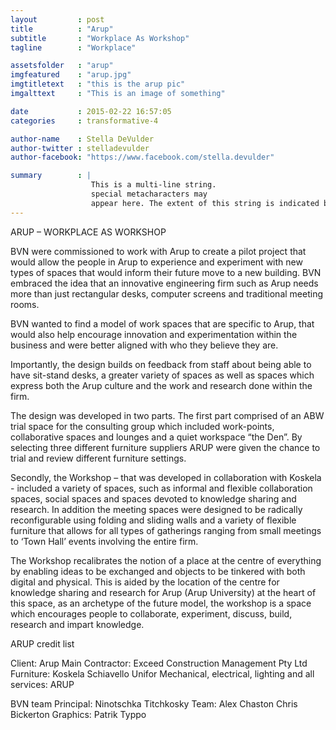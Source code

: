 ```yaml
---
layout         : post
title          : "Arup"
subtitle       : "Workplace As Workshop"
tagline        : "Workplace"

assetsfolder   : "arup"
imgfeatured    : "arup.jpg"
imgtitletext   : "this is the arup pic"
imgalttext     : "This is an image of something"

date           : 2015-02-22 16:57:05
categories     : transformative-4

author-name    : Stella DeVulder
author-twitter : stelladevulder
author-facebook: "https://www.facebook.com/stella.devulder"

summary        : |
                  This is a multi-line string.
                  special metacharacters may
                  appear here. The extent of this string is indicated by indentation.
---
```


ARUP – WORKPLACE AS WORKSHOP

BVN were commissioned to work with Arup to create a pilot project that would allow the people in Arup to experience and experiment with new types of spaces that would inform their future move to a new building.
BVN embraced the idea that an innovative engineering firm such as Arup needs more than just rectangular desks, computer screens and traditional meeting rooms.

BVN wanted to find a model of work spaces that are specific to Arup, that would also help encourage innovation and experimentation within the business and were better aligned with who they believe they are.

Importantly, the design builds on feedback from staff about being able to have sit-stand desks, a greater variety of spaces as well as spaces which express both the Arup culture and the work and research done within the firm.

The design was developed in two parts.  The first part comprised of an ABW trial space for the consulting group which included work-points, collaborative spaces and lounges and a quiet workspace “the Den”. By selecting three different furniture suppliers ARUP were given the chance to trial and review different furniture settings.

Secondly, the Workshop – that was developed in collaboration with Koskela - included a variety of spaces,   such as informal and flexible collaboration spaces, social spaces and spaces devoted to knowledge sharing and research.  In addition the meeting spaces were designed to be radically reconfigurable using folding and sliding walls and a variety of flexible furniture that allows for all types of gatherings ranging from small meetings to ‘Town Hall’ events involving the entire firm.

The Workshop recalibrates the notion of a place at the centre of everything by enabling ideas to be exchanged and objects to be tinkered with both digital and physical. This is aided by the location of the centre for knowledge sharing and research for Arup (Arup University) at the heart of this space, as an archetype of the future model, the workshop is a space which encourages people to collaborate, experiment, discuss, build, research and impart knowledge.

ARUP credit list

Client: Arup
Main Contractor: Exceed Construction Management Pty Ltd
Furniture: 	Koskela
		Schiavello
		Unifor
Mechanical, electrical, lighting and all services: ARUP

BVN team
Principal: Ninotschka Titchkosky
Team:	Alex Chaston
	Chris Bickerton
Graphics: Patrik Typpo
